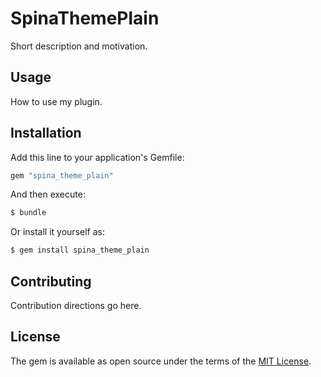 # SpinaThemePlain
Short description and motivation.

## Usage
How to use my plugin.

## Installation
Add this line to your application's Gemfile:

```ruby
gem "spina_theme_plain"
```

And then execute:
```bash
$ bundle
```

Or install it yourself as:
```bash
$ gem install spina_theme_plain
```

## Contributing
Contribution directions go here.

## License
The gem is available as open source under the terms of the [MIT License](https://opensource.org/licenses/MIT).
